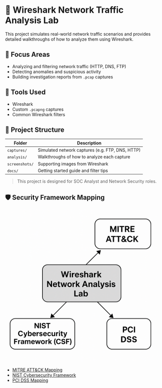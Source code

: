 # 📡 Wireshark Network Traffic Analysis Lab

This project simulates real-world network traffic scenarios and provides detailed walkthroughs of how to analyze them using Wireshark.

## 🎯 Focus Areas
- Analyzing and filtering network traffic (HTTP, DNS, FTP)
- Detecting anomalies and suspicious activity
- Building investigation reports from `.pcap` captures

## 🧰 Tools Used
- Wireshark
- Custom `.pcapng` captures
- Common Wireshark filters

## 📂 Project Structure
| Folder | Description |
|--------|-------------|
| `captures/` | Simulated network captures (e.g. FTP, DNS, HTTP) |
| `analysis/` | Walkthroughs of how to analyze each capture |
| `screenshots/` | Supporting images from Wireshark |
| `docs/` | Getting started guide and filter tips |

> This project is designed for SOC Analyst and Network Security roles.

## 🛡️ Security Framework Mapping

<img src="framework_mapping_diagram.png" alt="Framework Mapping Diagram" width="500"/>

- [MITRE ATT&CK Mapping](./MITRE_ATT&CK_Mapping.md)
- [NIST Cybersecurity Framework](./NIST_CSF_Mapping.md)
- [PCI DSS Mapping](./PCI_DSS_Mapping.md)
